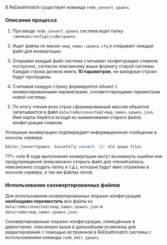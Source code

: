 
В ReDeathmatch существует команда `redm_convert_spawns`.

### Описание процесса

1) При вводе `redm_convert_spawns` система ищет папку `/amxmodx/configs/csdm/spawns`.

2) Ищет файлы по маске `<map_name>.spawns.cfg` и открывает каждый файл для конвертации.

3) Открывая каждый файл система считывает конфигурацию спавнов построчно, согласно описанному выше формату старой системы. Каждая строка должна иметь **10 параметров**, не валидные строки будут пропущены.

4) Считывая каждую строку формируется объект с конвертированными параметрами, соответствующими параметрам новой системы.

5) По итогу чтения всех строк сформированный массив объектов записывается в файл `data/redm/converted/<map_name>.spawns.json`. Имя карты берётся исходя из наименования старого файла конфигурации спавнов.

Успешную конвертацию подтверждает информационное сообщение в консоль сервера:
```js
Editor_ConvertSpawns: Succefully convert `15` old spawn files.
```
???+ note
    В ходе выполнения конвертации могут возникнуть ошибки или предупреждения (невозможно открыть файл для чтения\записи, невозможно создать папку и т.д.), которые будут явно отражены в консоли сервера, а так же файлах логов.

### Использование сконвертированных файлов
Для использования конвертированных respawn-конфигураций **необходимо переместить** все файлы из `data/redm/converted/<map_name>.spawns.json`
в `data/redm/<map_name>.spawns.json`.

Сконвертированные respawn-конфигурации, помещённые в директорию, описанную выше в дальнейшем возможны для редактирования с помощью встроенной в ReDeathmatch системы с использованием команды `redm_edit_spawns`.
